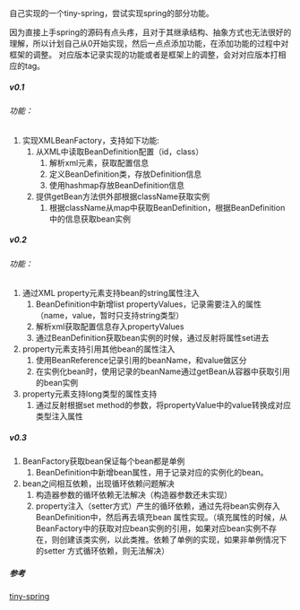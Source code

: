 自己实现的一个tiny-spring，尝试实现spring的部分功能。

因为直接上手spring的源码有点头疼，且对于其继承结构、抽象方式也无法很好的理解，所以计划自己从0开始实现，然后一点点添加功能，在添加功能的过程中对框架的调整。
对应版本记录实现的功能或者是框架上的调整，会对对应版本打相应的tag。

##### v0.1
###### 功能：
1. 实现XMLBeanFactory，支持如下功能:
    1. 从XML中读取BeanDefinition配置（id，class）
        1. 解析xml元素，获取配置信息
        2. 定义BeanDefinition类，存放Definition信息
        3. 使用hashmap存放BeanDefinition信息
    2. 提供getBean方法供外部根据className获取实例
        1. 根据className从map中获取BeanDefinition，根据BeanDefinition中的信息获取bean实例
   
##### v0.2
###### 功能：
1. 通过XML property元素支持bean的string属性注入
    1. BeanDefinition中新增list propertyValues，记录需要注入的属性（name，value，暂时只支持string类型）
    2. 解析xml获取配置信息存入propertyValues
    3. 通过BeanDefinition获取bean实例的时候，通过反射将属性set进去
2. property元素支持引用其他bean的属性注入
    1. 使用BeanReference记录引用的beanName，和value做区分
    2. 在实例化bean时，使用记录的beanName通过getBean从容器中获取引用的bean实例
3. property元素支持long类型的属性支持
    1. 通过反射根据set method的参数，将propertyValue中的value转换成对应类型注入属性

##### v0.3
1. BeanFactory获取bean保证每个bean都是单例
    1. BeanDefinition中新增bean属性，用于记录对应的实例化的bean。
2. bean之间相互依赖，出现循环依赖问题解决
    1. 构造器参数的循环依赖无法解决（构造器参数还未实现）
    2. property注入（setter方式）产生的循环依赖，通过先将bean实例存入BeanDefinition中，然后再去填充bean
    属性实现。（填充属性的时候，从BeanFactory中的获取对应bean实例的引用，如果对应bean实例不存在，则创建该类实例，以此类推。依赖了单例的实现，如果非单例情况下的setter
    方式循环依赖，则无法解决）


##### 参考
[tiny-spring](https://github.com/code4craft/tiny-spring)